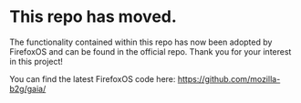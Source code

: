 This repo has moved.
==================

The functionality contained within this repo has now been adopted by FirefoxOS and can be found in the official repo. Thank you for your interest in this project!

You can find the latest FirefoxOS code here: https://github.com/mozilla-b2g/gaia/
